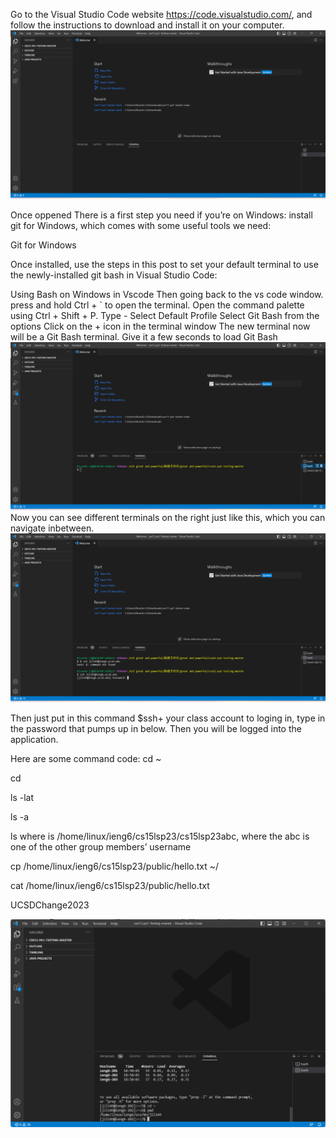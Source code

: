 Go to the Visual Studio Code website https://code.visualstudio.com/, and follow the instructions to download and install it on your computer. 
 ![Image](1.png)

Once oppened
There is a first step you need if you’re on Windows: install git for Windows, which comes with some useful tools we need:

Git for Windows

Once installed, use the steps in this post to set your default terminal to use the newly-installed git bash in Visual Studio Code:

Using Bash on Windows in Vscode
Then going back to the vs code window.
press and hold Ctrl + ` to open the terminal.
Open the command palette using Ctrl + Shift + P.
Type - Select Default Profile
Select Git Bash from the options
Click on the + icon in the terminal window
The new terminal now will be a Git Bash terminal. Give it a few seconds to load Git Bash
 ![Image](2.png)
Now you can see different terminals on the right just like this, which you can navigate inbetween.
 ![Image](3.png)
 
Then just put in this command $ssh+ your class account to loging in, type in the password that pumps up in below. Then you will be logged into the application.



Here are some command code:
cd ~

cd

ls -lat

ls -a

ls <directory> where <directory> is /home/linux/ieng6/cs15lsp23/cs15lsp23abc, where the abc is one of the other group members’ username

cp /home/linux/ieng6/cs15lsp23/public/hello.txt ~/

cat /home/linux/ieng6/cs15lsp23/public/hello.txt

UCSDChange2023

 ![Image](4.png)
